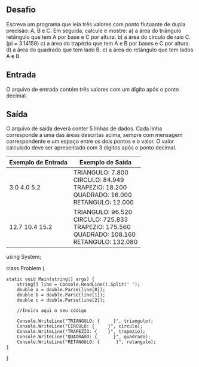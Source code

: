 ## Desafio

Escreva um programa que leia três valores com ponto flutuante de dupla precisão: A, B e C. Em seguida, calcule e mostre:
a) a área do triângulo retângulo que tem A por base e C por altura.
b) a área do círculo de raio C. (pi = 3.14159)
c) a área do trapézio que tem A e B por bases e C por altura.
d) a área do quadrado que tem lado B.
e) a área do retângulo que tem lados A e B.

## Entrada

O arquivo de entrada contém três valores com um dígito após o ponto decimal.

## Saída

O arquivo de saída deverá conter 5 linhas de dados. Cada linha corresponde a uma das áreas descritas acima, sempre com mensagem correspondente e um espaço entre os dois pontos e o valor. O valor calculado deve ser apresentado com 3 dígitos após o ponto decimal.

| Exemplo de Entrada | Exemplo de Saída|
| ---|--- |
| 3.0 4.0 5.2 | TRIANGULO: 7.800<br />CIRCULO: 84.949<br />TRAPEZIO: 18.200<br />QUADRADO: 16.000<br />RETANGULO: 12.000 |
| 12.7 10.4 15.2 | TRIANGULO: 96.520<br />CIRCULO: 725.833<br />TRAPEZIO: 175.560<br />QUADRADO: 108.160<br />RETANGULO: 132.080 |

using System; 
 
class Problem {
 
    static void Main(string[] args) { 
		string[] line = Console.ReadLine().Split(' ');
        double a = double.Parse(line[0]);
        double b = double.Parse(line[1]);
        double c = double.Parse(line[2]);
		
		//Insira aqui o seu código 
		
        Console.WriteLine("TRIANGULO: {     }", triangulo);
        Console.WriteLine("CIRCULO: {     }", circulo);
        Console.WriteLine("TRAPEZIO: {    }", trapezio);
        Console.WriteLine("QUADRADO: {      }", quadrado);
        Console.WriteLine("RETANGULO: {      }", retangulo);
    }
    
}